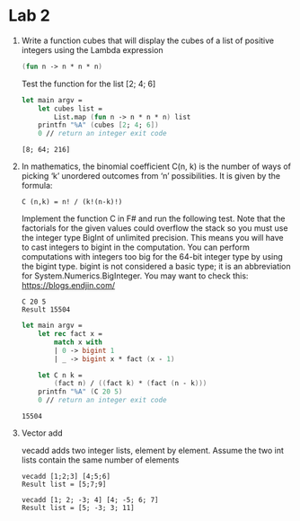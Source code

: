 # Lab 2

1. Write a function cubes that will display the cubes of a list of positive integers using the Lambda expression

    ```fsharp
    (fun n -> n * n * n)
    ```

    Test the function for the list [2; 4; 6]

    ```fsharp
    let main argv =
        let cubes list =
            List.map (fun n -> n * n * n) list
        printfn "%A" (cubes [2; 4; 6])
        0 // return an integer exit code
    ```

    ```plaintext
    [8; 64; 216]
    ```

2. In mathematics, the binomial coefficient C(n, k) is the number of ways of picking ‘k’ unordered outcomes from ‘n’ possibilities. It is given by the formula:

    ```plaintext
    C (n,k) = n! / (k!(n-k)!)
    ```

    Implement the function C in F# and run the following test. Note that the factorials for the given values could overflow the stack so you must use the integer type BigInt of unlimited precision. This means you will have to cast integers to bigint in the computation. You can perform computations with integers too big for the 64-bit integer type by using the bigint type. bigint is not considered a basic type; it is an abbreviation for System.Numerics.BigInteger. You may want to check this: <https://blogs.endjin.com/>

    ```plaintext
    C 20 5
    Result 15504
    ```

    ```fsharp
    let main argv =
        let rec fact x =
            match x with
            | 0 -> bigint 1
            | _ -> bigint x * fact (x - 1)

        let C n k =
            (fact n) / ((fact k) * (fact (n - k)))
        printfn "%A" (C 20 5)
        0 // return an integer exit code
    ```

    ```plaintext
    15504
    ```

3. Vector add

    vecadd adds two integer lists, element by element. Assume the two int lists contain the same number of elements

    ```plaintext
    vecadd [1;2;3] [4;5;6]
    Result list = [5;7;9]

    vecadd [1; 2; -3; 4] [4; -5; 6; 7]
    Result list = [5; -3; 3; 11]
    ```

    ```fsharp
    ```

    ```plaintext
    ```
